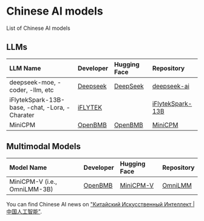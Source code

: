 # Chinese AI models
List of Chinese AI models
## LLMs
| LLM Name  | Developer     | Hugging Face                      | Repository |
| :-------- | :-------      | :-------------------------------- | :-------------- |
| deepseek-moe, -coder, -llm, etc| [Deepseek](https://www.deepseek.com/)     | [DeepSeek](https://huggingface.co/deepseek-ai) | [deepseek-ai](https://github.com/deepseek-ai)|
| iFlytekSpark-13B-base, -chat, -Lora, -Charater| [iFLYTEK](https://www.iflytek.com/en/)| | [iFlytekSpark-13B](https://gitee.com/iflytekopensource/iFlytekSpark-13B) |
| MiniCPM| [OpenBMB](https://www.openbmb.cn/home)| [OpenBMB](https://huggingface.co/openbmb) | [MiniCPM](https://github.com/OpenBMB/MiniCPM)|

## Multimodal Models
| Model Name  | Developer     | Hugging Face                      | Repository |
| :-------- | :-------      | :-------------------------------- | :-------------- |
| MiniCPM-V (i.e., OmniLMM-3B)| [OpenBMB](https://www.openbmb.cn/home) | [MiniCPM-V](https://huggingface.co/openbmb/MiniCPM-V) | [OmniLMM](https://github.com/OpenBMB/OmniLMM)|

You can find Chinese AI news on ["Китайский Искусcтвенный Интеллект | 中国人工智能"](https://t.me/chinese_ai_news).
